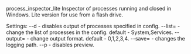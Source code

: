 process_inspector_lite
Inspector of processes running and closed in Windows. Lite version for use from a flash drive.


Settings:
--d - disables output of processes specified in config.
--list= - change the list of processes in the config. default - System,Services.
--output= - change output format. default - 0,1,2,3,4.
--save= - changes the logging path.
--p - disables preview.
